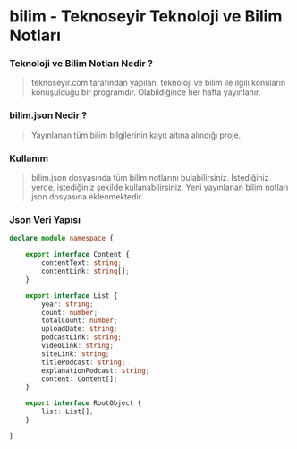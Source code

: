 # bilim - Teknoseyir Teknoloji ve Bilim Notları

### Teknoloji ve Bilim Notları Nedir ?

> teknoseyir.com tarafından yapılan, teknoloji ve bilim ile ilgili konuların konuşulduğu bir programdır.
> Olabildiğince her hafta yayınlanır.

### bilim.json Nedir ?

> Yayınlanan tüm bilim bilgilerinin kayıt altına alındığı proje.

### Kullanım

> bilim.json dosyasında tüm bilim notlarını bulabilirsiniz.
> İstediğiniz yerde, istediğiniz şekilde kullanabilirsiniz.
> Yeni yayınlanan bilim notları json dosyasına eklenmektedir.

### Json Veri Yapısı

```typescript
declare module namespace {

    export interface Content {
        contentText: string;
        contentLink: string[];
    }

    export interface List {
        year: string;
        count: number;
        totalCount: number;
        uploadDate: string;
        podcastLink: string;
        videoLink: string;
        siteLink: string;
        titlePodcast: string;
        explanationPodcast: string;
        content: Content[];
    }

    export interface RootObject {
        list: List[];
    }

}
```